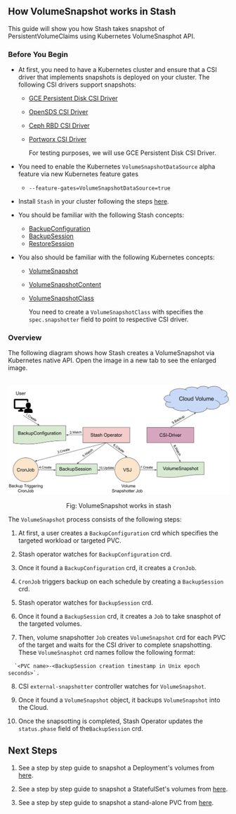 ## How VolumeSnapshot works in Stash

This guide will show you how Stash takes snapshot of PersistentVolumeClaims using Kubernetes VolumeSnasphot API. 

###  Before You Begin
* At first, you need to have a Kubernetes cluster and ensure that a CSI driver that implements snapshots is deployed on your cluster. The following CSI drivers support snapshots:
    * [GCE Persistent Disk CSI Driver](https://github.com/kubernetes-sigs/gcp-compute-persistent-disk-csi-driver)
    * [OpenSDS CSI Driver](https://github.com/opensds/nbp/tree/master/csi/server)
    * [Ceph RBD CSI Driver](https://github.com/ceph/ceph-csi/tree/master/pkg/rbd)
    * [Portworx CSI Driver](https://github.com/libopenstorage/openstorage/tree/master/csi)

      For testing purposes, we will use GCE Persistent Disk CSI Driver. 

* You need to enable the Kubernetes `VolumeSnapshotDataSource` alpha feature via new Kubernetes feature gates
    * `--feature-gates=VolumeSnapshotDataSource=true`
* Install `Stash` in your cluster following the steps [here](https://appscode.com/products/stash/0.8.3/setup/install/).
* You should be familiar with the following Stash concepts:
    * [BackupConfiguration](/docs/concepts/crds/backupconfiguration.md/)
    * [BackupSession](/docs/concepts/crds/backupsession.md/)
     * [RestoreSession](/docs/concepts/crds/restoresession.md/)
* You also should be familiar with the following Kubernetes concepts:
    * [VolumeSnapshot](https://kubernetes.io/docs/concepts/storage/volume-snapshots/#volumesnapshots)
    * [VolumeSnapshotContent](https://kubernetes.io/docs/concepts/storage/volume-snapshots/#volume-snapshot-contents)
    * [VolumeSnapshotClass](https://kubernetes.io/docs/concepts/storage/volume-snapshot-classes/)

      You need to create a `VolumeSnapshotClass` with specifies the `spec.snapshotter` field to point to respective CSI driver.

### Overview

The following diagram shows how Stash creates a VolumeSnapshot via Kubernetes native API. Open the image in a new tab to see the enlarged image.

<p align="center">
  <img alt="Stash Backup Flow" src="/docs/images/v1beta1/backends/volumesnapshot/volume-snapshot-overview.svg">
<figcaption align="center">Fig: VolumeSnapshot works in stash</figcaption>
</p>

The `VolumeSnapshot` process consists of the following steps:

1. At first, a user creates a `BackupConfiguration` crd which specifies the targeted workload or targeted PVC.

2. Stash operator watches for `BackupConfiguration` crd. 

3. Once it found a `BackupConfiguration` crd, it creates a `CronJob`.

4. `CronJob` triggers backup on each schedule by creating a `BackupSession` crd. 

5. Stash operator watches for `BackupSession` crd.

6. Once it found a `BackupSession` crd, it creates  a `Job` to take snasphot of the targeted volumes.

7. Then, volume snapshotter `Job` creates `VolumeSnapshot` crd for each PVC of the target and waits for the CSI driver to complete snapshotting. These `VolumeSnasphot` crd names follow the following format:
```
  `<PVC name>-<BackupSession creation timestamp in Unix epoch seconds>`.
```
8. CSI `external-snapshotter` controller watches for `VolumeSnapshot`.

9. Once it found a `VolumeSnapshot` object, it backups `VolumeSnapshot` into the Cloud.

10. Once the snapsotting is completed, Stash Operator updates the `status.phase` field of the`BackupSession` crd.

## Next Steps

1. See a step by step guide to snapshot a Deployment's volumes from [here](/docs/guides/latest/volumesnapshot/deployment.md).

2. See a step by step guide to snapshot a StatefulSet's volumes from [here](/docs/guides/latest/volumesnapshot/statefulset.md).

3. See a step by step guide to snapshot a stand-alone PVC from [here](/docs/guides/latest/volumesnapshot/standalonepvc.md).